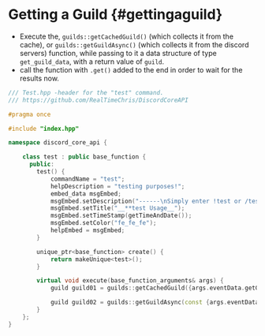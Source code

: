 Getting a Guild {#gettingaguild}
============
- Execute the, `guilds::getCachedGuild()` (which collects it from the cache), or `guilds::getGuildAsync()` (which collects it from the discord servers) function, while passing to it a data structure of type `get_guild_data`, with a return value of `guild`.
- call the function with `.get()` added to the end in order to wait for the results now.

```cpp
/// Test.hpp -header for the "test" command.
/// https://github.com/RealTimeChris/DiscordCoreAPI

#pragma once

#include "index.hpp"

namespace discord_core_api {

	class test : public base_function {
	  public:
		test() {
			commandName = "test";
			helpDescription = "testing purposes!";
			embed_data msgEmbed;
			msgEmbed.setDescription("------\nSimply enter !test or /test!\n------");
			msgEmbed.setTitle("__**test Usage__");
			msgEmbed.setTimeStamp(getTimeAndDate());
			msgEmbed.setColor("fe_fe_fe");
			helpEmbed = msgEmbed;
		}

		unique_ptr<base_function> create() {
			return makeUnique<test>();
		}

		virtual void execute(base_function_arguments& args) {
			guild guild01 = guilds::getCachedGuild({args.eventData.getGuildId()}).get();

			guild guild02 = guilds::getGuildAsync(const {args.eventData.getGuildId()}).get();
		}
	};
}
```
